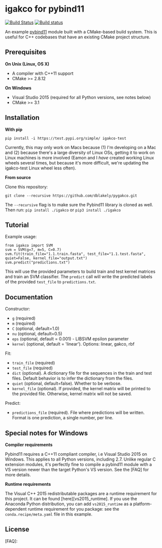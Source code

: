 # igakco for pybind11

[![Build Status](https://travis-ci.org/pybind/igakco.svg?branch=master)](https://travis-ci.org/pybind/igakco)
[![Build status](https://ci.appveyor.com/api/projects/status/57nnxfm4subeug43/branch/master?svg=true)](https://ci.appveyor.com/project/dean0x7d/cmake-example/branch/master)

An example [pybind11](https://github.com/pybind/pybind11) module built with a
CMake-based build system. This is useful for C++ codebases that have an existing
CMake project structure.


## Prerequisites

**On Unix (Linux, OS X)**

* A compiler with C++11 support
* CMake >= 2.8.12

**On Windows**

* Visual Studio 2015 (required for all Python versions, see notes below)
* CMake >= 3.1


## Installation
**With pip**
```
pip install -i https://test.pypi.org/simple/ igakco-test
```
Currently, this may only work on Macs because (1) I'm developing on a Mac and (2) because there's a large diversity of Linux OSs, getting it to work on Linux machines is more involved (Eamon and I _have_ created working Linux wheels several times, but because it's more difficult, we're updating the igakco-test Linux wheel less often).

**From source**

Clone this repository:
```
git clone --recursive https://github.com/dblakely/pygakco.git
```
The `--recursive` flag is to make sure the Pybind11 library is cloned as well. Then run:
`pip install ./igakco`
or
`pip3 install ./igakco`

## Tutorial
Example usage:
```
from igakco import SVM
svm = SVM(g=7, m=5, C=0.7)
svm.fit(train_file="1.1.train.fasta", test_file="1.1.test.fasta", quiet=False, kernel_file="output.txt")
svm.predict("predictions.txt")
```
This will use the provided parameters to build train and test kernel matrices and train an SVM classifier. The `predict` call will write the predicted labels of the provided `test_file` to `predictions.txt`.

## Documentation
Constructor:
* `g` (required)
* `m` (required)
* `C` (optional, default=1.0)
* `nu` (optional, default=0.5)
* `eps` (optional, default = 0.001) - LIBSVM epsilon parameter
* `kernel` (optional, default = 'linear'). Options: linear, gakco, rbf

Fit:
* `train_file` (required)
* `test_file` (required)
* `dict` (optional). A dictionary file for the sequences in the train and test files. Default behavior is to infer the dictionary from the files.
* `quiet` (optional, default=false). Whether to be verbose.
* `kernel_file` (optional). If provided, the kernel matrix will be printed to the provided file. Otherwise, kernel matrix will not be saved.

Predict:
* `predictions_file` (required). File where predictions will be written. Format is one prediction, a single number, per line.

## Special notes for Windows

**Compiler requirements**

Pybind11 requires a C++11 compliant compiler, i.e Visual Studio 2015 on Windows.
This applies to all Python versions, including 2.7. Unlike regular C extension
modules, it's perfectly fine to compile a pybind11 module with a VS version newer
than the target Python's VS version. See the [FAQ] for more details.

**Runtime requirements**

The Visual C++ 2015 redistributable packages are a runtime requirement for this
project. It can be found [here][vs2015_runtime]. If you use the Anaconda Python
distribution, you can add `vs2015_runtime` as a platform-dependent runtime
requirement for you package: see the `conda.recipe/meta.yaml` file in this example.


## License

[FAQ]: 
